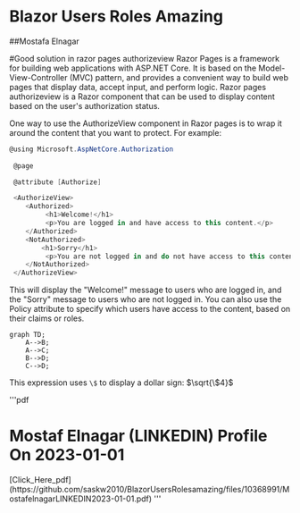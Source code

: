 # Blazor Users Roles Amazing
##Mostafa Elnagar

#Good solution in razor pages authorizeview
Razor Pages is a framework for building web applications with ASP.NET Core. It is based on the Model-View-Controller (MVC) pattern, and provides a convenient way to build web pages that display data, accept input, and perform logic. Razor pages authorizeview is a Razor component that can be used to display content based on the user's authorization status.

One way to use the AuthorizeView component in Razor pages is to wrap it around the content that you want to protect. For example:
 ```csharp
 @using Microsoft.AspNetCore.Authorization
  
  @page

  @attribute [Authorize]

  <AuthorizeView>
     <Authorized>
          <h1>Welcome!</h1>
          <p>You are logged in and have access to this content.</p>
     </Authorized>
     <NotAuthorized>
         <h1>Sorry</h1>
          <p>You are not logged in and do not have access to this content.</p>
     </NotAuthorized>
  </AuthorizeView>
```  
  
This will display the "Welcome!" message to users who are logged in, and the "Sorry" message to users who are not logged in. You can also use the Policy attribute to specify which users have access to the content, based on their claims or roles.

```mermaid
graph TD;
    A-->B;
    A-->C;
    B-->D;
    C-->D;
```

This expression uses `\$` to display a dollar sign: $\sqrt{\$4}$

'''pdf
<h1>Mostaf Elnagar (LINKEDIN) Profile On 2023-01-01</h1>[Click_Here_pdf](https://github.com/saskw2010/BlazorUsersRolesamazing/files/10368991/MostafelnagarLINKEDIN2023-01-01.pdf)
'''
